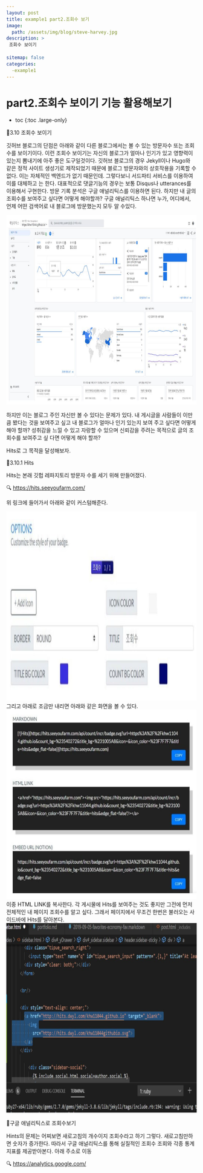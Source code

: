 ```yaml
---
layout: post
title: example1 part2.조회수 보기
image: 
  path: /assets/img/blog/steve-harvey.jpg
description: >
 조회수 보이기

sitemap: false
categories:
  -example1
---
```

# part2.조회수 보이기 기능 활용해보기

* toc
{:toc .large-only} 


👀3.10 조회수 보이기


깃허브 블로그의 단점은 아래와 같이 다른 블로그에서는 볼 수 있는 방문자수 또는 조회수를 보이기이다.
이런 조회수 보이기는 자신의 블로그가 얼마나 인기가 있고 영향력이 있는지 뽐내기에 아주 좋은
도구일것이다. 깃허브 블로그의 경우 Jekyll이나 Hugo와 같은 정적 사이트 생성기로 제작되었기
때문에 블로그 방문자와의 상호작용을 기록할 수 없다.
이는 자체적인 백엔드가 없기 때문인데. 그렇다보니 서드파티 서비스를 이용하여 이를 대체하고
는 한다. 대표적으로 댓글기능의 경우는 보통 Disqus나 utterances를 이용해서 구현한다.
방문 기록 분석은 구글 애널리틱스를 이용하면 된다.
하지만 내 글의 조회수를 보여주고 싶다면 어떻게 해야할까?
구글 애널리틱스 하나면 누가, 어디에서, 언제 어떤 검색어로 내 블로그에 방문했는지 모두 알 수있다.

<div class="main_center">
    <div><img src= "/assets/img/blog/example1/14.JPG" style="width: 700px; height: 500px; auto;"></div>
</div>


하지만 이는 블로그 주인 자신만 볼 수 있다는 문제가 있다.
내 게시글을 사람들이 이만큼 봤다는 것을 보여주고 싶고 내 블로그가 얼마나 인기 있는지 보여
주고 싶다면 어떻게 해야 할까?
성취감을 느낄 수 있고 자랑할 수 있으며 신뢰감을 주려는 목적으로 글의 조회수를 보여주고 싶
다면 어떻게 해야 할까?


Hits로 그 목적을 달성해보자.


👀3.10.1 Hits


Hits는 본래 깃헙 레파지토리 방문자 수를 세기 위해 만들어졌다.


🔍 https://hits.seeyoufarm.com/


위 링크에 들어가서 아래와 같이 커스텀해준다.


<div class="main_center">
    <div><img src= "/assets/img/blog/example1/10.JPG" style="width: 700px; height: 500px; auto;"></div>
</div>
그리고 아래로 조금만 내리면 아래와 같은 화면을 볼 수 있다.
<div class="main_center">
    <div><img src= "/assets/img/blog/example1/11.JPG" style="width: 700px; height: 500px; auto;"></div>
</div>
이중 HTML LINK를 복사한다.
각 게시물에 Hits를 보여주는 것도 좋지만 그전에 먼저 전체적인 내 페이지 조회수를 알고 싶다.
그래서 페이지에서 무조건 한번은 불러오는 사이드바에 Hits를 달아본다.
<div class="main_center">
    <div><img src= "/assets/img/blog/example1/12.JPG" style="width: 700px; height: 500px; auto;"></div>
</div>


👀구글 애널리틱스로 조회수보기


Hints의 문제는 어찌보면 새로고침의 개수이지 조회수라고 하기 그렇다.
새로고침만하면 숫자가 증가한다. 따라서 구글 애널리틱스를 통해 실질적인 조회수 조회와 각종
통계 지표를 제공받아본다.
아래 주소로 이동


🔍 https://analytics.google.com/